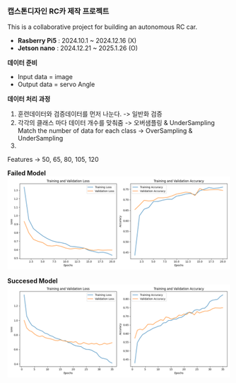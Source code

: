 ### 캡스톤디자인 RC카 제작 프로젝트 
This is a collaborative project for building an autonomous RC car.

- **Rasberry Pi5** : 2024.10.1 ~ 2024.12.16 (X)
- **Jetson nano** : 2024.12.21 ~ 2025.1.26 (O)

**데이터 준비**
- Input data = image  
- Output data = servo Angle <br>

**데이터 처리 과정**
1. 훈련데이터와 검증데이터를 먼저 나눈다. -> 일반화 검증
2. 각각의 클래스 마다 데이터 개수를 맞춰줌 -> 오버샘플링 & UnderSampling  <br>
Match the number of data for each class -> OverSampling & UnderSampling
3. 
Features -> 50, 65, 80, 105, 120

**Failed Model**
![Failed Model](https://github.com/youngmin109/RC_CAR/blob/main/IMAGE/training_metrics_cpu(ModelA).png)

**Succesed Model**
![Succesed Model](https://github.com/youngmin109/RC_CAR/blob/main/IMAGE/training_metrics_cpu(ModelB).png)
